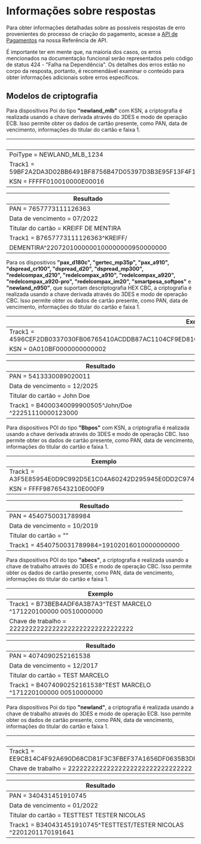 # Informações sobre respostas

Para obter informações detalhadas sobre as possíveis respostas de erro provenientes do processo de criação do pagamento, acesse a [API de Pagamentos](/developers/es/reference/payments/_payments/post) na nossa Referência de API.

É importante ter em mente que, na maioria dos casos, os erros mencionados na documentação funcional serão representados pelo código de status 424 - "Falha na Dependência". Os detalhes dos erros estão no corpo da resposta, portanto, é recomendável examinar o conteúdo para obter informações adicionais sobre erros específicos.

## Modelos de criptografia

Para dispositivos Poi do tipo **"newland_mlb"** com KSN, a criptografia é realizada usando a chave derivada através do 3DES e modo de operação ECB. Isso permite obter os dados de cartão presente, como PAN, data de vencimento, informações do titular do cartão e faixa 1.

| Exemplo |
|---|
| PoiType = NEWLAND_MLB_1234 |
| Track1 = 59BF2A2DA3D02BB6491BF8756B47D05397D3B3E95F13F4F1EC63C1F6A33E0C86493F91D1358C0D7216AC5703D89CC2EB299950B3A3D69D8C1BA38F0A714809F8A8A821D54CC2ADFB |
| KSN = FFFFF010010000E00016 |

| Resultado |
|---|
| PAN = 7657773111126363 |
| Data de vencimento = 07/2022 |
| Titular do cartão = KREIFF DE MENTIRA |
| Track1 = B7657773111126363^KREIFF/ |
| DEMENTIRA^2207201000000100000000950000000|

Para os dispositivos **"pax_d180c", "gertec_mp35p", "pax_a910", "dspread_cr100", "dspread_d20", "dspread_mp300", "redelcompax_d210", "redelcompax_a910", "redelcompax_a920", "redelcompax_a920-pro", "redelcompax_im20", "smartpesa_softpos"** e **"newland_n950"**, que suportam descriptografia HEX CBC, a criptografia é realizada usando a chave derivada através do 3DES e modo de operação CBC. Isso permite obter os dados de cartão presente, como PAN, data de vencimento, informações do titular do cartão e faixa 1.

| Exemplo |
|---|
| Track1 = 4596CEF2DB0337030FB06765410ACDDB87AC1104CF9ED81C11D3BD831D12A68D6F289E61C588A7C6A79EC1DE4D056BF6 |
| KSN = 0A010BF0000000000002 |

| Resultado |
|---|
| PAN = 5413330089020011 |
| Data de vencimento = 12/2025 |
| Titular do cartão = John Doe |
| Track1 = B4000340099900505^John/Doe ^22251110000123000 |

Para dispositivos POI do tipo **"Bbpos"** com KSN, a criptografia é realizada usando a chave derivada através do 3DES e modo de operação CBC. Isso permite obter os dados de cartão presente, como PAN, data de vencimento, informações do titular do cartão e faixa 1.

| Exemplo |
|---|
| Track1 = A3F5E85954E0D9C992D5E1C04A60242D295945E0DD2C974C |
| KSN = FFFF9876543210E000F9 |

| Resultado |
|---|
| PAN = 4540750031789984 |
| Data de vencimento = 10/2019 |
| Titular do cartão = "" |
| Track1 = 4540750031789984=19102016010000000000 |

Para dispositivos POI do tipo **"abecs"**, a criptografia é realizada usando a chave de trabalho através do 3DES e modo de operação CBC. Isso permite obter os dados de cartão presente, como PAN, data de vencimento, informações do titular do cartão e faixa 1.

| Exemplo |
|---|
| Track1 = B73BEB4ADF6A3B7A3^TEST MARCELO ^171220100000 00510000000 |
| Chave de trabalho = 22222222222222222222222222222222 |

| Resultado |
|---|
| PAN = 4074090252161538 |
| Data de vencimento = 12/2017 |
| Titular do cartão = TEST MARCELO |
| Track1 = B4074090252161538^TEST MARCELO ^171220100000 00510000000 |

Para dispositivos Poi do tipo **"newland"**, a criptografia é realizada usando a chave de trabalho através do 3DES e modo de operação ECB. Isso permite obter os dados de cartão presente, como PAN, data de vencimento, informações do titular do cartão e faixa 1.

| Exemplo |
|---|
| Track1 = EE9CB14C4F92A690D68CD81F3C3FBEF37A1656DF0635B3DFD297B4BF74A3756224C4F86A48A0F130612FAB419023C9D73EBFFD5FF48AA36BD1920EA92F5B6A40 |
| Chave de trabalho = 22222222222222222222222222222222 |

| Resultado |
|---|
| PAN = 340431451910745 |
| Data de vencimento = 01/2022 |
| Titular do cartão = TESTTEST TESTER NICOLAS |
| Track1 = B340431451910745^TESTTEST/TESTER NICOLAS ^2201201170191641 |